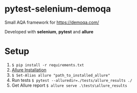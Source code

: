# pytest-selenium-demoqa
Small AQA framework for https://demoqa.com/ 

Developed with **selenium**, **pytest** and **allure**

# Setup
1. `$ pip install -r requirements.txt`
2. [Allure Installation](https://allurereport.org/docs/gettingstarted-installation/)
3. `$ Set-Alias allure "path_to_installed_allure"` 
4. Run tests `$ pytest --alluredir=./tests/allure_results ./`
5. Get Allure report `$ allure serve .\tests\allure_results`
